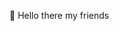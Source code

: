 👋 Hello there my friends

<!---
AdamPach/AdamPach is a ✨ special ✨ repository because its `README.md` (this file) appears on your GitHub profile.
You can click the Preview link to take a look at your changes.
--->
